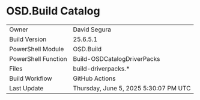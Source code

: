 ﻿# OSD.Build Catalog

| | |
|-|-|
| Owner | David Segura |
| Build Version | 25.6.5.1 |
| PowerShell Module | OSD.Build |
| PowerShell Function | Build-OSDCatalogDriverPacks |
| Files | build-driverpacks.* |
| Build Workflow | GitHub Actions |
| Last Update | Thursday, June 5, 2025 5:30:07 PM UTC |
